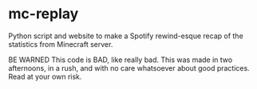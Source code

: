 # mc-replay
Python script and website to make a Spotify rewind-esque recap of the statistics from Minecraft server.

BE WARNED
This code is BAD, like really bad. This was made in two afternoons, in a rush, and with no care whatsoever about good practices. Read at your own risk.
